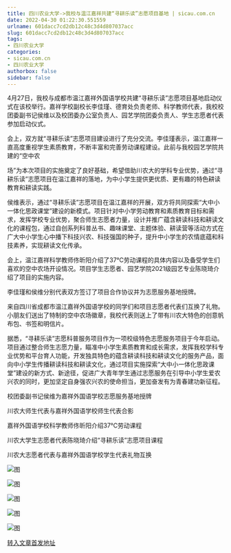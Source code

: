 ```yaml
---
title: 四川农业大学->我校与温江嘉祥共建“寻耕乐读”志愿项目基地 | sicau.com.cn
date: 2022-04-30 01:22:30.551559
urlname: 601dacc7cd2db12c48c3d4d807037acc
slug: 601dacc7cd2db12c48c3d4d807037acc
tags: 
- 四川农业大学
categories:
- sicau.com.cn
- 四川农业大学
authorbox: false
sidebar: false
---
```

4月27日，我校与成都市温江嘉祥外国语学校共建“寻耕乐读”志愿项目基地启动仪式在该校举行。嘉祥学校副校长李佳瑾、德育处负责老师、科学教师代表，我校校团委副书记侯维以及校团委办公室负责人、园艺学院团委负责人、学生志愿者代表参加启动仪式。  

会上，双方就“寻耕乐读”志愿项目建设进行了充分交流。李佳瑾表示，温江嘉祥一直高度重视学生素质教育，不断丰富和完善劳动课程建设。此前与我校园艺学院共建的“空中农
<!--more-->
场”为本次项目的实施奠定了良好基础，希望借助川农大的学科专业优势，通过“寻耕乐读”志愿项目在温江嘉祥的落地，为中小学生提供更优质、更有趣的特色耕读教育和耕读实践。

侯维表示，通过“寻耕乐读”志愿项目在温江嘉祥的开展，双方将共同探索“大中小一体化思政课堂”建设的新模式。项目针对中小学劳动教育和素质教育目标和需求，发挥学校专业优势，聚合师生志愿者力量，设计并推广蕴含耕读科技和耕读文化的课程包，通过自创系列科普丛书、趣味课堂、主题体验、耕读营等活动方式在广大中小学生心中播下科技兴农、科技强国的种子，提升中小学生的农情底蕴和科技素养，实现耕读文化传承。

会上，温江嘉祥科学教师佟昕阳介绍了37℃劳动课程的具体内容以及备受学生们喜欢的空中农场开设情况。项目学生志愿者、园艺学院2021级园艺专业陈晓琦介绍了项目的实施内容。

李佳瑾和侯维分别代表双方签订了项目合作协议并为志愿服务基地授牌。

来自四川省成都市温江嘉祥外国语学校的同学们和项目志愿者代表们互换了礼物。小朋友们送出了特制的空中农场徽章，我校代表则送上了带有川农大特色的创意帆布包、书签和明信片。

据悉，“寻耕乐读”志愿科普服务项目作为一项校级特色志愿服务项目于今年启动。项目通过整合师生志愿力量，瞄准中小学生素质教育和成长需求，发挥我校学科专业优势和平台育人功能，开发独具特色的蕴含耕读科技和耕读文化的服务产品，面向中小学生传播耕读科技和耕读文化，通过项目实施探索“大中小一体化思政课堂”建设的新方式、新途径，促进广大青年学生通过志愿服务在引导中小学生爱农兴农的同时，更加坚定自身强农兴农的使命担当，更加奋发有为青春建功新征程。

校团委副书记侯维为嘉祥外国语学校志愿服务基地授牌

川农大师生代表与嘉祥外国语学校师生代表合影

嘉祥外国语学校科学教师佟昕阳介绍37℃劳动课程

川农大学生志愿者代表陈晓琦介绍“寻耕乐读”志愿项目课程

川农大志愿者代表与嘉祥外国语学校学生代表礼物互换

![图](https://news.sicau.edu.cn/__local/7/56/C4/CA0B7FE9C0B8BE4A8D44F139501_3623168D_D96B7.png)

![图](https://news.sicau.edu.cn/__local/4/F9/58/2A81340053271F17C81C7B9760C_F202532E_16270.png)

![图](https://news.sicau.edu.cn/__local/3/47/2E/F879EAB1857F7ADAD6DBA028F20_1177C83E_8CD08.png)

![图](https://news.sicau.edu.cn/__local/E/1C/F1/74A9B11DB8DDF6FB2F678B089F3_E10919CF_12983.png)

![图](https://news.sicau.edu.cn/__local/5/7B/EC/1210A19D15A7A6E8BC72A7C9404_333BB31C_D3E10.png)

[转入文章首发地址](https://news.sicau.edu.cn/info/1078/67587.htm)